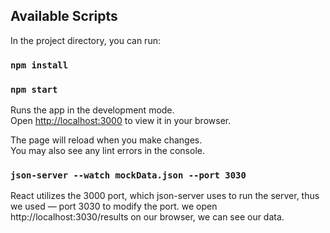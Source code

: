 ## Available Scripts

In the project directory, you can run:
### `npm install`
### `npm start`

Runs the app in the development mode.\
Open [http://localhost:3000](http://localhost:3000) to view it in your browser.

The page will reload when you make changes.\
You may also see any lint errors in the console.

### `json-server --watch mockData.json --port 3030`

React utilizes the 3000 port, which json-server uses to run the server, thus we used — port 3030 to modify the port.
we open http://localhost:3030/results on our browser, we can see our data.
